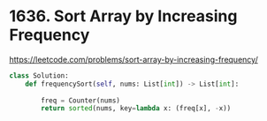 # 1636. Sort Array by Increasing Frequency
https://leetcode.com/problems/sort-array-by-increasing-frequency/

```python
class Solution:
    def frequencySort(self, nums: List[int]) -> List[int]:
        
        freq = Counter(nums)
        return sorted(nums, key=lambda x: (freq[x], -x))
```
